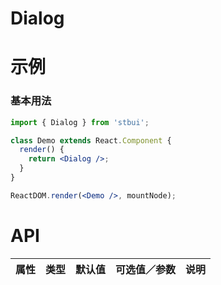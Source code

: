 # Dialog

# 示例

### 基本用法

<!--demo-->

```jsx
import { Dialog } from 'stbui';

class Demo extends React.Component {
  render() {
    return <Dialog />;
  }
}

ReactDOM.render(<Demo />, mountNode);
```

<!--:::-->

# API

| 属性 | 类型 | 默认值 | 可选值／参数 | 说明 |
| :--- | :--- | :----- | :----------- | :--- |

